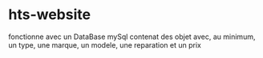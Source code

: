 # hts-website

fonctionne avec un DataBase mySql contenat des objet avec, au minimum, un type, une marque, un modele, une reparation et un prix
